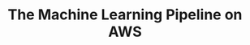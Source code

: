 ---
title: "The Machine Learning Pipeline on AWS"
courseThumb: images/courses/aws.jpg
# page title background image
bg_image: ""
# meta description
description : "This course explores how to use the machine learning (ML) pipeline to solve a real business problem in a project-based learning environment."
---